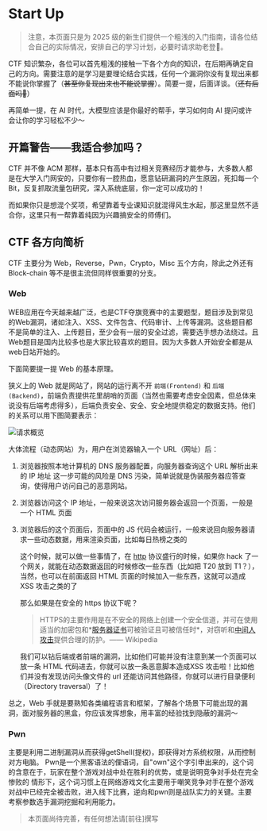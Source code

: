 # Start Up

> 注意，本页面只是为 2025 级的新生们提供一个粗浅的入门指南，请各位结合自己的实际情况，安排自己的学习计划，必要时请求助老登👴。

CTF 知识繁杂，各位可以首先粗浅的接触一下各个方向的知识，在后期再确定自己的方向。需要注意的是学习是要理论结合实践，任何一个漏洞你没有复现出来都不能说你掌握了（~~甚至你复现出来也不能说掌握~~）。简要一提，后面详谈。（~~还有后面吗👴~~）

再简单一提，在 AI 时代，大模型应该是你最好的帮手，学习如何向 AI 提问或许会让你的学习轻松不少～

## 开篇警告——我适合参加吗？

CTF 并不像 ACM 那样，基本只有高中有过相关竞赛经历才能参与，大多数人都是在大学入门网安的，只要你有一腔热血，愿意钻研漏洞的产生原因，死扣每一个 Bit，反复抓取流量包研究，深入系统底层，你一定可以成功的！

而如果你只是想混个奖项，希望靠着专业课知识就混得风生水起，那这里显然不适合你，这里只有一帮靠着纯因为兴趣搞安全的师傅们。

## CTF 各方向简析

CTF 主要分为 Web，Reverse，Pwn，Crypto，Misc 五个方向，除此之外还有 Block-chain 等不是很主流但同样很重要的分支。

### Web

WEB应用在今天越来越广泛，也是CTF夺旗竞赛中的主要题型，题目涉及到常见的Web漏洞，诸如注入、XSS、文件包含、代码审计、上传等漏洞。这些题目都不是简单的注入、上传题目，至少会有一层的安全过滤，需要选手想办法绕过。且Web题目是国内比较多也是大家比较喜欢的题目。因为大多数人开始安全都是从web日站开始的。

下面简要提一提 Web 的基本原理。

狭义上的 Web 就是网站了，网站的运行离不开 `前端(Frontend)` 和 `后端(Backend)`，前端负责提供花里胡哨的页面（当然也需要考虑安全因素，但总体来说没有后端考虑得多），后端负责安全、安全、安全地提供稳定的数据支持。他们的关系可以用下图简要表示：

![请求概览](https://s21.ax1x.com/2025/08/01/pVNili6.png)

大体流程（动态网站）为，用户在浏览器输入一个 URL（网址）后：

1. 浏览器按照本地计算机的 DNS 服务器配置，向服务器查询这个 URL 解析出来的 IP 地址
   这一步可能的风险是 DNS 污染，简单说就是伪装服务器应答查询，使得用户访问自己的恶意网站。

2. 浏览器访问这个 IP 地址，一般来说这次访问服务器会返回一个页面，一般是一个 HTML 页面

3. 浏览器后的这个页面后，页面中的 JS 代码会被运行，一般来说回向服务器请求一些动态数据，用来渲染页面，比如每日热榜之类的

   这个时候，就可以做一些事情了，在 [http]() 协议盛行的时候，如果你 hack 了一个网关，就能在动态数据返回的时候修改一些东西（比如把 T20 放到 T1？），当然，也可以在前面返回 HTML 页面的时候加入一些东西，这就可以造成  XSS 攻击之类的了

   那么如果是在安全的 https 协议下呢？

   > HTTPS的主要作用是在不安全的网络上创建一个安全信道，并可在使用适当的加密包和*[服务器证书](https://zh.wikipedia.org/w/index.php?title=服务器证书&action=edit&redlink=1)可被验证且可被信任时*，对窃听和[中间人攻击](https://zh.wikipedia.org/wiki/中间人攻击)提供合理的防护。—— Wikipedia

   我们可以钻后端或者前端的漏洞，比如他们可能并没有注意到某一个页面可以放一条 HTML 代码进去，你就可以放一条恶意脚本造成XSS 攻击啦！比如他们并没有发现访问头像文件的 url 还能访问其他路径，你就可以进行目录便利（Directory traversal）了！

总之，Web 手就是要熟知各类编程语言和框架，了解各个场景下可能出现的漏洞，面对服务器的黑盒，你应该发挥想象，用丰富的经验找到隐蔽的漏洞～

### Pwn

主要是利用二进制漏洞从而获得getShell(提权)，即获得对方系统权限，从而控制对方电脑。 Pwn是一个黑客语法的俚语词，自"own"这个字引申出来的，这个词的含意在于，玩家在整个游戏对战中处在胜利的优势，或是说明竞争对手处在完全惨败的 情形下，这个词习惯上在网络游戏文化主要用于嘲笑竞争对手在整个游戏对战中已经完全被击败，进入线下比赛，逆向和pwn则是战队实力的关键。主要考察参数选手漏洞挖掘和利用能力。



> 本页面尚待完善，有任何想法请[前往]撰写
